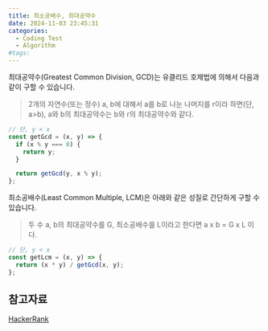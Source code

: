 ```yaml
---
title: 최소공배수, 최대공약수
date: 2024-11-03 23:45:31
categories:
  - Coding Test
  - Algorithm
#tags:
---
```

최대공약수(Greatest Common Division, GCD)는 유클리드 호제법에 의해서 다음과 같이 구할 수 있습니다.

> 2개의 자연수(또는 정수) a, b에 대해서 a를 b로 나눈 나머지를 r이라 하면(단, a>b), a와 b의 최대공약수는 b와 r의 최대공약수와 같다.

```js
// 단, y < x
const getGcd = (x, y) => {
  if (x % y === 0) {
    return y;
  }

  return getGcd(y, x % y);
};
```

최소공배수(Least Common Multiple, LCM)은 아래와 같은 성질로 간단하게 구할 수 있습니다.

> 두 수 a, b의 최대공약수를 G, 최소공배수를 L이라고 한다면 a x b = G x L 이다.

```js
// 단, y < x
const getLcm = (x, y) => {
  return (x * y) / getGcd(x, y);
};
```

## 참고자료

[HackerRank](https://www.youtube.com/@HackerrankOfficial/playlists)